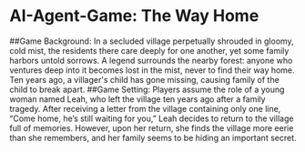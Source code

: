 # AI-Agent-Game: The Way Home
##Game Background:
  In a secluded village perpetually shrouded in gloomy, cold mist, the residents there care deeply for one another, yet some family harbors untold sorrows. A legend surrounds the nearby forest: anyone who ventures deep into it becomes lost in the mist, never to find their way home. Ten years ago, a villager's child has gone missing, causing family of the child to break apart.
##Game Setting:
  Players assume the role of a young woman named Leah, who left the village ten years ago after a family tragedy. After receiving a letter from the village containing only one line, “Come home, he’s still waiting for you,” Leah decides to return to the village full of memories. However, upon her return, she finds the village more eerie than she remembers, and her family seems to be hiding an important secret.
